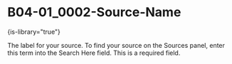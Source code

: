# B04-01_0002-Source-Name

{is-library="true"}

<snippet id="B04-01_0002-Source-Name_snippet">

 The label for your source. To find your source on the Sources panel, enter this term into the Search Here field. This is a required field.

</snippet>